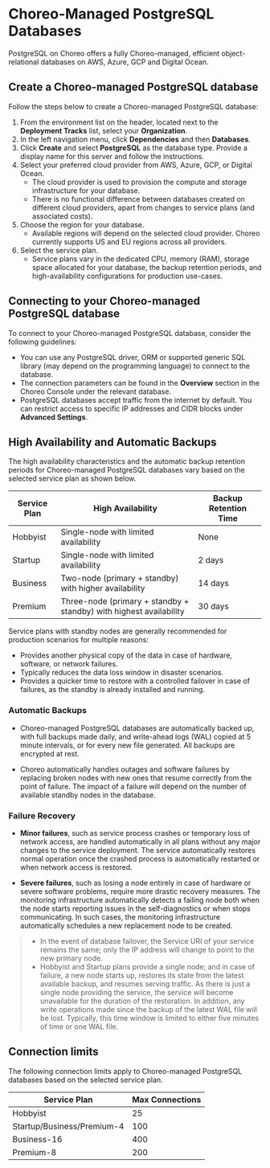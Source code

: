 # Choreo-Managed PostgreSQL Databases

PostgreSQL on Choreo offers a fully Choreo-managed, efficient object-relational databases on AWS, Azure, GCP and Digital Ocean.

## Create a Choreo-managed PostgreSQL database

Follow the steps below to create a Choreo-managed PostgreSQL database: 

1. From the environment list on the header, located next to the **Deployment Tracks** list, select your **Organization**.
2. In the left navigation menu, click **Dependencies** and then **Databases**.
3. Click **Create** and select **PostgreSQL** as the database type. Provide a display name for this server and follow the instructions.
4. Select your preferred cloud provider from AWS, Azure, GCP, or Digital Ocean.
    - The cloud provider is used to provision the compute and storage infrastructure for your database.
    - There is no functional difference between databases created on different cloud providers, apart from changes to service plans (and associated costs). 
5. Choose the region for your database.
   - Available regions will depend on the selected cloud provider. Choreo currently supports US and EU regions across all providers.
6. Select the service plan.
   - Service plans vary in the dedicated CPU, memory (RAM), storage space allocated for your database, the backup retention periods, and high-availability configurations for production use-cases.

## Connecting to your Choreo-managed PostgreSQL database

To connect to your Choreo-managed PostgreSQL database, consider the following guidelines:

- You can use any PostgreSQL driver, ORM or supported generic SQL library (may depend on the programming language) to connect to the database.
- The connection parameters can be found in the **Overview** section in the Choreo Console under the relevant database.
- PostgreSQL databases accept traffic from the internet by default. You can restrict access to specific IP addresses and CIDR blocks under **Advanced Settings**.


## High Availability and Automatic Backups

The high availability characteristics and the automatic backup retention periods for Choreo-managed PostgreSQL databases vary based on the selected service plan as shown below.

| Service Plan | High Availability                                                  | Backup Retention Time |
|--------------|--------------------------------------------------------------------|-----------------------|
| Hobbyist     | Single-node with limited availability                              | None                  |
| Startup      | Single-node with limited availability                              | 2 days                |
| Business     | Two-node (primary + standby) with higher availability              | 14 days               |
| Premium      | Three-node (primary + standby + standby) with highest availability | 30 days               |

Service plans with standby nodes are generally recommended for production scenarios for multiple reasons:
- Provides another physical copy of the data in case of hardware, software, or network failures.
- Typically reduces the data loss window in disaster scenarios.
- Provides a quicker time to restore with a controlled failover in case of failures, as the standby is already installed and running.

### Automatic Backups

- Choreo-managed PostgreSQL databases are automatically backed up, with full backups made daily, and write-ahead logs (WAL) copied at 5 minute intervals, or for every new file generated. 
All backups are encrypted at rest.

- Choreo automatically handles outages and software failures by replacing broken nodes with new ones that resume correctly from the point of failure. The impact of a failure will depend on the number of available standby nodes in the database.

### Failure Recovery

- **Minor failures**, such as service process crashes or temporary loss of network access, are handled automatically in all plans without any major changes to the service deployment. The service automatically restores normal operation once the crashed process is automatically restarted or when network access is restored.

- **Severe failures**, such as losing a node entirely in case of hardware or severe software problems, require more drastic recovery measures. The monitoring infrastructure automatically detects a failing node both when the node starts reporting issues in the self-diagnostics or when stops communicating. In such cases, the monitoring infrastructure automatically schedules a new replacement node to be created.
> - In the event of database failover, the Service URI of your service remains the same; only the IP address will change to point to the new primary node.
> - Hobbyist and Startup plans provide a single node; and in case of failure, a new node starts up, restores its state from the latest available backup, and resumes serving traffic.
As there is just a single node providing the service, the service will become unavailable for the duration of the restoration. In addition, any write operations made since the backup of the latest WAL file will be lost. Typically, this time window is limited to either five minutes of time or one WAL file.

## Connection limits

The following connection limits apply to Choreo-managed PostgreSQL databases based on the selected service plan.

| Service Plan               | Max Connections |
|----------------------------|-----------------|
| Hobbyist                   | 25              |
| Startup/Business/Premium-4 | 100             |
| Business-16                | 400             |
| Premium-8                  | 200             |
